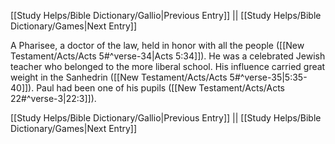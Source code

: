 [[Study Helps/Bible Dictionary/Gallio|Previous Entry]]  ||  [[Study Helps/Bible Dictionary/Games|Next Entry]]

 A Pharisee, a doctor of the law, held in honor with all the people ([[New Testament/Acts/Acts 5#^verse-34|Acts 5:34]]). He was a celebrated Jewish teacher who belonged to the more liberal school. His influence carried great weight in the Sanhedrin ([[New Testament/Acts/Acts 5#^verse-35|5:35-40]]). Paul had been one of his pupils ([[New Testament/Acts/Acts 22#^verse-3|22:3]]).

[[Study Helps/Bible Dictionary/Gallio|Previous Entry]]  ||  [[Study Helps/Bible Dictionary/Games|Next Entry]]
